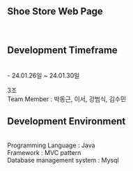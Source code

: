 
## Shoe Store Web Page 
<br>

## Development Timeframe
<br>
- 24.01.26일 ~ 24.01.30일
<br>


3조 
<br>
Team Member : 박동근, 이서, 강범식, 김수민
<br>
## Development Environment
<br>
Programming Language : Java 
<br>
Framework : MVC pattern
<br>
Database management system : Mysql

<br>
